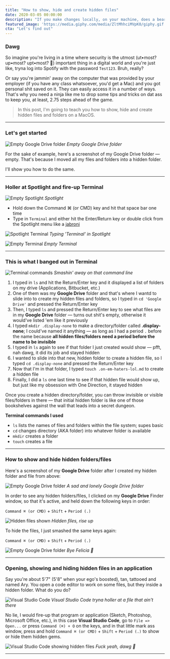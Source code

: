 ```yaml
---
title: "How to show, hide and create hidden files"
date: 2020-03-05 00:00:00
description: "If you make changes locally, on your machine, does a bear really shit in the woods?"
featured_image: 'https://media.giphy.com/media/ZltMhhciMVpK0/giphy.gif'
cta: "Let's find out"
---
```


### Dawg

So imagine you're living in a time where security is the utmost (ut•most? up•most? upt•most? 🤔) important thing in a digital world and you're just like, tryna log into Spotify with the password `Test123`. Bruh, really?

Or say you're jammin' away on the computer that was provided by your employer (if you have any class whatsoever, you'd get a Mac) and you got personal shit saved on it. They can easily access it in a number of ways. That's why you need a ninja like me to drop some tips and tricks on dat ass to keep you, at least, 2.75 steps ahead of the game.

> In this post, I'm going to teach you how to show, hide and create hidden files and folders on a MacOS.

***

### Let's get started

![Empty Google Drive folder](/assets/img/finder-empty.png)
*Empty Google Drive folder*

For the sake of example, here's a screenshot of my Google Drive folder — empty. That's because I moved all my files and folders into a hidden folder.

I'll show you how to do the same.

***

### Holler at Spotlight and fire-up Terminal

![Empty Spotlight](/assets/img/spotlight-empty.png)
*Spotlight*

- Hold down the Command ⌘ (or CMD) key and hit that space bar one time
- Type in `Terminal` and either hit the Enter/Return key or double click from the Spotlight menu like a [jabroni][url-jabroni]

![Spotlight Terminal](/assets/img/spotlight-terminal.png)
*Typing 'Terminal' in Spotlight*

![Empty Terminal](/assets/img/terminal-empty.png)
*Empty Terminal*

***

### This is what I banged out in Terminal

![Terminal commands](/assets/img/terminal-commands.png)
*Smashin' away on that command line*

1. I typed in `ls` and hit the Return/Enter key and it displayed a list of folders on my drive (Applications, Bitbucket, etc.)
2. One of them was my **Google Drive** folder and that's where I wantd to slide into to create my hidden files and folders, so I typed in `cd 'Google Drive'` and pressed the Return/Enter key
3. Then, I typed `ls` and pressed the Return/Enter key to see what files are in my **Google Drive** folder — turns out shit's empty, otherwise it would've listed 'em like it previously
4. I typed `mkdir .display-none` to make a directory/folder called **.display-none**; I could've named it anything — as long as I had a period `.` before the name because **all hidden files/folders need a period before the name to be invisible**
5. I typed in `ls` again to see if that folder I just created would show — pfft, nah dawg, it did its job and stayed hidden
6. I wanted to slide into that new, hidden folder to create a hidden file, so I typed `cd .display-none` and pressed the Return/Enter key
7. Now that I'm in that folder, I typed `touch .on-em-haters-lol.md` to create a hidden file
8. Finally, I did a `ls` one last time to see if that hidden file would show up, but just like my obsession with One Direction, it stayed hidden

Once you create a hidden directory/folder, you can throw invisible or visible files/folders in there — that initial hidden folder is like one of those bookshelves against the wall that leads into a secret dungeon.

**Terminal commands I used**

- `ls` lists the names of files and folders within the file system; supes basic
- `cd` changes directory (AKA folder) into whatever folder is available
- `mkdir` creates a folder
- `touch` creates a file

***

### How to show and hide hidden folders/files

Here's a screenshot of my **Google Drive** folder after I created my hidden folder and file from above:

![Empty Google Drive folder](/assets/img/finder-empty.png)
*A sad and lonely Google Drive folder*

In order to see any hidden folders/files, I clicked on my **Google Drive** Finder window, so that it's active, and held down the following keys in order:

`Command ⌘ (or CMD)` + `Shift` + `Period (.)`

![Hidden files shown](/assets/img/finder-show-file.png)
*Hidden files, rise up*

To hide the files, I just smashed the same keys again:

`Command ⌘ (or CMD)` + `Shift` + `Period (.)`

![Empty Google Drive folder](/assets/img/finder-empty.png)
*Bye Felicia 👋*

***

### Opening, showing and hiding hidden files in an application

Say you're about 5'7" (5'8" when your ego's boosted), tan, tattooed and named Ary. You open a code editor to work on some files, but they inside a hidden folder. What do you do?

![Visual Studio Code](/assets/img/app-open-empty.png)
*Visual Studio Code tryna holler at a file that ain't there*

No lie, I would fire-up that program or application (Sketch, Photoshop, Microsoft Office, etc.), in this case **Visual Studio Code**, go to `File => Open...` or press `Command (⌘) + O` on the keys, and in that little mark ass window, press and hold `Command ⌘ (or CMD)` + `Shift` + `Period (.)` to show or hide them hidden gems.

![Visual Studio Code showing hidden files](/assets/img/app-open-show.png)
*Fuck yeah, dawg 🤙*

***

[url-jabroni]: https://www.urbandictionary.com/define.php?term=Jabroni